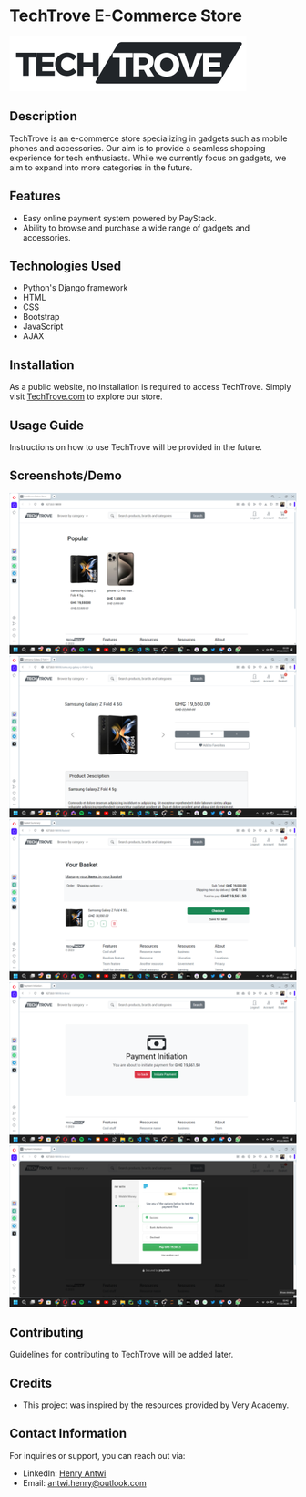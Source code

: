 # TechTrove E-Commerce Store

![TechTrove Logo](static\assets\logo1.svg)

## Description

TechTrove is an e-commerce store specializing in gadgets such as mobile phones and accessories. Our aim is to provide a seamless shopping experience for tech enthusiasts. While we currently focus on gadgets, we aim to expand into more categories in the future.

## Features

- Easy online payment system powered by PayStack.
- Ability to browse and purchase a wide range of gadgets and accessories.

## Technologies Used

- Python's Django framework
- HTML
- CSS
- Bootstrap
- JavaScript
- AJAX

## Installation

As a public website, no installation is required to access TechTrove. Simply visit [TechTrove.com](https://techtrove.com) to explore our store.

## Usage Guide

Instructions on how to use TechTrove will be provided in the future.

## Screenshots/Demo

![Homepage](screenshots/homepage.png)
![Product Page](screenshots/productview.png)
![Basket View](screenshots/basketview.png)
![Payment Initiation](screenshots/paymentinit.png)
![Payment With Paystack](screenshots/paystackpayment.png)

## Contributing

Guidelines for contributing to TechTrove will be added later.

## Credits

- This project was inspired by the resources provided by Very Academy.

## Contact Information

For inquiries or support, you can reach out via:

- LinkedIn: [Henry Antwi](https://www.linkedin.com/in/henry-antwi-891906202/)
- Email: antwi.henry@outlook.com
